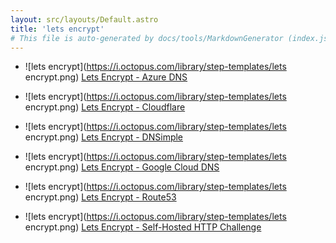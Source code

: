 ```yaml
---
layout: src/layouts/Default.astro
title: 'lets encrypt'
# This file is auto-generated by docs/tools/MarkdownGenerator (index.js)
---
```


<ul>

<li>

![lets encrypt](https://i.octopus.com/library/step-templates/lets encrypt.png) [Lets Encrypt - Azure DNS](/lets-encrypt/lets-encrypt-azure-dns/)

</li>
        
<li>

![lets encrypt](https://i.octopus.com/library/step-templates/lets encrypt.png) [Lets Encrypt - Cloudflare](/lets-encrypt/lets-encrypt-cloudflare/)

</li>
        
<li>

![lets encrypt](https://i.octopus.com/library/step-templates/lets encrypt.png) [Lets Encrypt - DNSimple](/lets-encrypt/lets-encrypt-dnsimple/)

</li>
        
<li>

![lets encrypt](https://i.octopus.com/library/step-templates/lets encrypt.png) [Lets Encrypt - Google Cloud DNS](/lets-encrypt/lets-encrypt-google-cloud-dns/)

</li>
        
<li>

![lets encrypt](https://i.octopus.com/library/step-templates/lets encrypt.png) [Lets Encrypt - Route53](/lets-encrypt/lets-encrypt-route53/)

</li>
        
<li>

![lets encrypt](https://i.octopus.com/library/step-templates/lets encrypt.png) [Lets Encrypt - Self-Hosted HTTP Challenge](/lets-encrypt/lets-encrypt-self-hosted-http-challenge/)

</li>
        
</ul>
